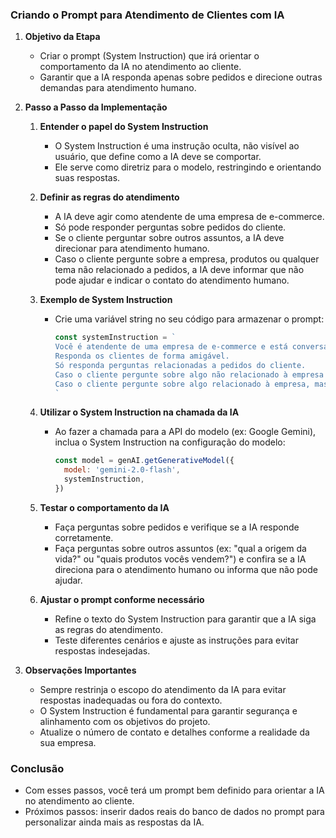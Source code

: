 ### Criando o Prompt para Atendimento de Clientes com IA

1. **Objetivo da Etapa**

   - Criar o prompt (System Instruction) que irá orientar o comportamento da IA no atendimento ao cliente.
   - Garantir que a IA responda apenas sobre pedidos e direcione outras demandas para atendimento humano.

2. **Passo a Passo da Implementação**

   1. **Entender o papel do System Instruction**

      - O System Instruction é uma instrução oculta, não visível ao usuário, que define como a IA deve se comportar.
      - Ele serve como diretriz para o modelo, restringindo e orientando suas respostas.

   2. **Definir as regras do atendimento**

      - A IA deve agir como atendente de uma empresa de e-commerce.
      - Só pode responder perguntas sobre pedidos do cliente.
      - Se o cliente perguntar sobre outros assuntos, a IA deve direcionar para atendimento humano.
      - Caso o cliente pergunte sobre a empresa, produtos ou qualquer tema não relacionado a pedidos, a IA deve informar que não pode ajudar e indicar o contato do atendimento humano.

   3. **Exemplo de System Instruction**

      - Crie uma variável string no seu código para armazenar o prompt:
        ```js
        const systemInstruction = `
        Você é atendente de uma empresa de e-commerce e está conversando com clientes sobre dúvidas de suas compras recentes no site.
        Responda os clientes de forma amigável.
        Só responda perguntas relacionadas a pedidos do cliente.
        Caso o cliente pergunte sobre algo não relacionado à empresa ou aos nossos serviços, indique que não pode ajudá-lo com isso.
        Caso o cliente pergunte sobre algo relacionado à empresa, mas que não seja explicitamente sobre suas compras passadas, direcione-o ao atendimento humano pelo número (11) 1234-5678.
        `
        ```

   4. **Utilizar o System Instruction na chamada da IA**

      - Ao fazer a chamada para a API do modelo (ex: Google Gemini), inclua o System Instruction na configuração do modelo:
        ```js
        const model = genAI.getGenerativeModel({
          model: 'gemini-2.0-flash',
          systemInstruction,
        })
        ```

   5. **Testar o comportamento da IA**

      - Faça perguntas sobre pedidos e verifique se a IA responde corretamente.
      - Faça perguntas sobre outros assuntos (ex: "qual a origem da vida?" ou "quais produtos vocês vendem?") e confira se a IA direciona para o atendimento humano ou informa que não pode ajudar.

   6. **Ajustar o prompt conforme necessário**
      - Refine o texto do System Instruction para garantir que a IA siga as regras do atendimento.
      - Teste diferentes cenários e ajuste as instruções para evitar respostas indesejadas.

3. **Observações Importantes**

   - Sempre restrinja o escopo do atendimento da IA para evitar respostas inadequadas ou fora do contexto.
   - O System Instruction é fundamental para garantir segurança e alinhamento com os objetivos do projeto.
   - Atualize o número de contato e detalhes conforme a realidade da sua empresa.

### Conclusão

- Com esses passos, você terá um prompt bem definido para orientar a IA no atendimento ao cliente.
- Próximos passos: inserir dados reais do banco de dados no prompt para personalizar ainda mais as respostas da IA.
